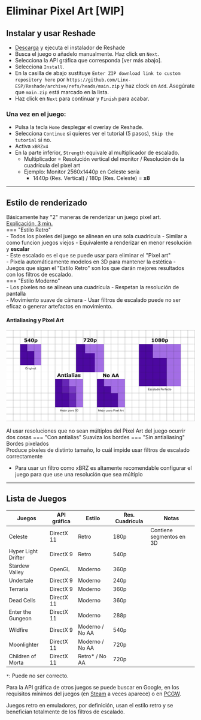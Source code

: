 
# Eliminar Pixel Art [WIP]
## Instalar y usar Reshade
- [Descarga](https://reshade.me/) y ejecuta el instalador de Reshade
- Busca el juego o añadelo manualmente. Haz click en `Next`.
- Selecciona la API gráfica que corresponda [ver más abajo].  
- Selecciona `Install`.  
- En la casilla de abajo sustituye `Enter ZIP download link to custom repository here` por `https://github.com/Linx-ESP/Reshade/archive/refs/heads/main.zip` y haz clock en `Add`. Asegúrate que `main.zip` está marcado en la lista.
- Haz click en `Next` para continuar y `Finish` para acabar.  

### Una vez en el juego:  
 - Pulsa la tecla `Home` desplegar el overlay de Reshade.
 - Selecciona `Continue` si quieres ver el tutorial (5 pasos), `Skip the tutorial` si no.
 - Activa `xBRZx4`
 - En la parte inferior, `Strength` equivale al multiplicador de escalado.
    - Multiplicador = Resolución vertical del monitor / Resolución de la cuadrícula del pixel art
    - Ejemplo: Monitor 2560x1440p en Celeste sería  
        - 1440p (Res. Vertical) / 180p (Res. Celeste) = **x8** 

---

## Estilo de renderizado 
Básicamente hay "2" maneras de renderizar un juego pixel art.  
[Explicación, 3 min.](https://www.youtube.com/watch?v=jguyR4yJb1M)  
=== "Estilo Retro"  
    - Todos los pixeles del juego se alinean en una sola cuadrícula
    - Similar a como funcion juegos viejos 
    - Equivalente a renderizar en menor resolución y **escalar**  
        - Este escalado es el que se puede usar para eliminar el "Pixel art"  
    - Pixela automáticamente modelos en 3D para mantener la estética
    - Juegos que sigan el "Estilo Retro" son los que darán mejores resultados con los filtros de escalado.   
=== "Estilo Moderno"  
    - Los pixeles no se alinean una cuadrícula 
    - Respetan la resolución de pantalla  
    - Movimiento suave de cámara
    -  Usar filtros de escalado puede no ser eficaz o generar artefactos en movimiento.

#### Antialiasing y Pixel Art  

![Test](assets/AA_y_escalado.webp)


Al usar resoluciones que no sean múltiplos del Pixel Art del juego ocurrir dos cosas
=== "Con antialias"
    Suaviza los bordes
=== "Sin antialiasing"
    Bordes pixelados  
    Produce píxeles de distinto tamaño, lo cuál impide usar filtros de escalado correctamente
- Para usar un filtro como xBRZ es altamente recomendable configurar el juego para que use una resolución que sea múltiplo  



---

## Lista de Juegos


| Juegos                | API gráfica   | Estilo    | Res. Cuadrícula   | Notas |
| ---                   | ---           | ---       | ---               |  ---   |
| Celeste               | DirectX 11    | Retro             | 180p       | Contiene segmentos en 3D  |
| Hyper Light Drifter   | DirectX 9     | Retro             | 540p      |
| Stardew Valley        | OpenGL        | Moderno           | 360p      |
| Undertale             | DirectX 9     | Moderno           | 240p      |
| Terraria              | DirectX 9     | Moderno           | 360p      |
| Dead Cells            | DirectX 11    | Moderno           | 360p      |
| Enter the Gungeon     | DirectX 11    | Moderno           | 288p      |
| Wildfire              | DirectX 9     | Moderno / No AA   | 540p      |
| Moonlighter           | DirectX 11    | Moderno / No AA   | 720p      |
| Children of Morta     | DirectX 11    | Retro*  / No AA   | 720p      |

`*`: Puede no ser correcto.  

Para la API gráfica de otros juegos se puede buscar en Google, en los requisitos mínimos del juegos (en [Steam](https://store.steampowered.com) a veces aparece) o en [PCGW](https://www.pcgamingwiki.com).  

Juegos retro en emuladores, por definición, usan el estilo retro y se benefician totalmente de los filtros de escalado.